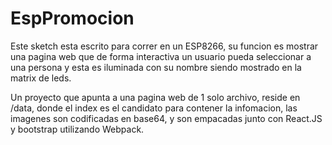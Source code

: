 # EspPromocion

Este sketch esta escrito para correr en un ESP8266, su funcion es mostrar una pagina web que de forma interactiva un usuario pueda seleccionar a una persona y esta es iluminada con su nombre siendo mostrado en la matrix de leds.

Un proyecto que apunta a una pagina web de 1 solo archivo, reside en /data, donde el index es el candidato para contener la infomacion, las imagenes son codificadas en base64, y son empacadas junto con React.JS y bootstrap utilizando Webpack.
